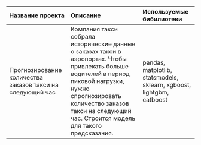 | Название проекта | Описание | Используемые бибилиотеки |
| :-------------------- | :--------------------- |:---------------------------|
| Прогнозирование количества заказов такси на следующий час | Компания такси собрала исторические данные о заказах такси в аэропортах. Чтобы привлекать больше водителей в период пиковой нагрузки, нужно спрогнозировать количество заказов такси на следующий час. Строится модель для такого предсказания. | pandas, matplotlib, statsmodels, sklearn, xgboost, lightgbm, catboost|
